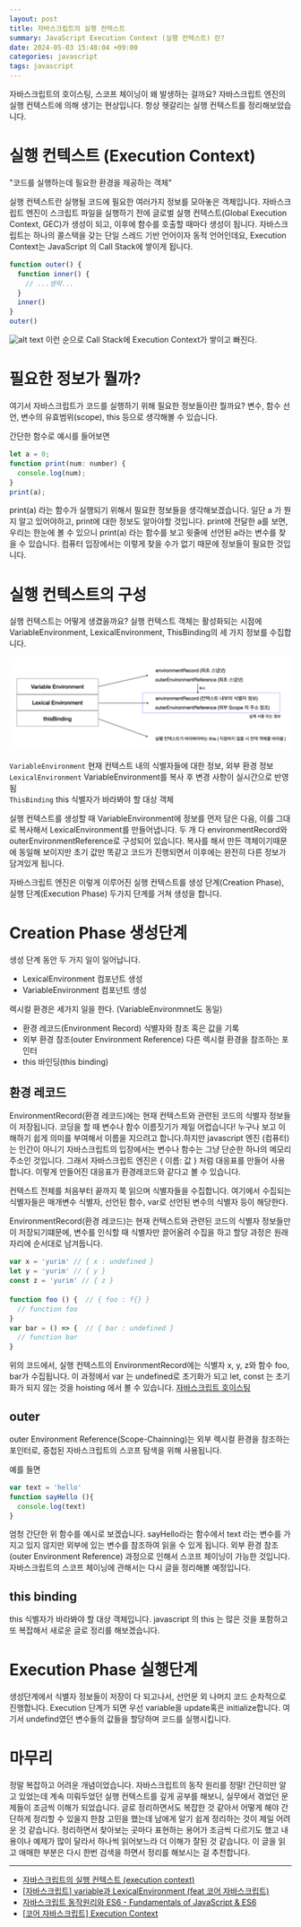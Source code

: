 ```yaml
---
layout: post
title: 자바스크립트의 실행 컨텍스트
summary: JavaScript Execution Context (실행 컨텍스트) 란?
date: 2024-05-03 15:48:04 +09:00
categories: javascript
tags: javascript
---
```


자바스크립트의 호이스팅, 스코프 체이닝이 왜 발생하는 걸까요? 자바스크립트 엔진의 실행 컨텍스트에 의해 생기는 현상입니다. 항상 헷갈리는 실행 컨텍스트를 정리해보았습니다.

# 실행 컨텍스트 (Execution Context)

"코드를 실행하는데 필요한 환경을 제공하는 객체"

실행 컨텍스트란 실행될 코드에 필요한 여러가지 정보를 모아놓은 객체입니다. 자바스크립트 엔진이 스크립트 파일을 실행하기 전에 <span class="h-yellow">글로벌 실행 컨텍스트(Global Execution Context, GEC)</span>가 생성이 되고, 이후에 함수를 호출할 때마다 생성이 됩니다.
자바스크립트는 하나의 콜스택을 갖는 단일 스레드 기반 언어이자 동적 언어인데요, Execution Context는 JavaScript 의 <span class="h-yellow">Call Stack</span>에 쌓이게 됩니다.

```javascript
function outer() {
  function inner() {
    // ...생략...
  }
  inner()
}
outer()
```
![alt text](https://velog.velcdn.com/images/hameee/post/c03345a2-8a87-4ea3-acb6-2ddbc2e242ff/image.png)
이런 순으로 Call Stack에 Execution Context가 쌓이고 빠진다.


# 필요한 정보가 뭘까?

여기서 자바스크립트가 코드를 실행하기 위해 필요한 정보들이란 뭘까요? 변수, 함수 선언, 변수의 유효범위(scope), this 등으로 생각해볼 수 있습니다.


간단한 함수로 예시를 들어보면
```javascript
let a = 0;
function print(num: number) {
  console.log(num);
}
print(a); 
```
print(a) 라는 함수가 실행되기 위해서 필요한 정보들을 생각해보겠습니다. 
일단 a 가 뭔지 알고 있어야하고, print에 대한 정보도 알아야할 것입니다. print에 전달한 a를 보면, 우리는 한눈에 볼 수 있으니 print(a) 라는 함수를 보고 윗줄에 선언된 a라는 변수를 찾을 수 있습니다. 컴퓨터 입장에서는 이렇게 찾을 수가 없기 때문에 정보들이 필요한 것입니다.



# 실행 컨텍스트의 구성

실행 컨텍스트는 어떻게 생겼을까요? 실행 컨텍스트 객체는 활성화되는 시점에 VariableEnvironment, LexicalEnvironment, ThisBinding의 세 가지 정보를 수집합니다.


![실행 컨텍스트의 구성](/assets/images/2024-05-03/01.png)

<code>VariableEnvironment</code> 현재 컨텍스트 내의 식별자들에 대한 정보, 외부 환경 정보<br/>
<code>LexicalEnvironment</code> VariableEnvironment를 복사 후 변경 사항이 실시간으로 반영됨<br/>
<code>ThisBinding</code> this 식별자가 바라봐야 할 대상 객체

실행 컨텍스트를 생성할 때 VariableEnvironment에 정보를 먼저 담은 다음, 이를 그대로 복사해서 LexicalEnvironment를 만들어냅니다. 두 개 다 environmentRecord와 outerEnvironmentReference로 구성되어 있습니다. 복사를 해서 만든 객체이기때문에 동일해 보이지만 초기 값만 똑같고 코드가 진행되면서 이후에는 완전히 다른 정보가 담겨있게 됩니다.

자바스크립트 엔진은 이렇게 이루어진 실행 컨텍스트를 생성 단계(Creation Phase), 실행 단계(Execution Phase) 두가지 단계를 거쳐 생성을 합니다.

# Creation Phase 생성단계

생성 단계 동안 두 가지 일이 일어납니다.
- LexicalEnvironment 컴포넌트 생성
- VariableEnvironment 컴포넌트 생성 <br>

렉시컬 환경은 세가지 일을 한다. (VariableEnvironmnet도 동일)

- 환경 레코드(Environment Record) 식별자와 참조 혹은 값을 기록
- 외부 환경 참조(outer Environment Reference) 다른 렉시컬 환경을 참조하는 포인터
- this 바인딩(this binding)

## 환경 레코드

EnvironmentRecord(환경 레코드)에는 현재 컨텍스트와 관련된 코드의 식별자 정보들이 저장됩니다.
코딩을 할 때 변수나 함수 이름짓기가 제일 어렵습니다! 누구나 보고 이해하기 쉽게 의미를 부여해서 이름을 지으려고 합니다.하지만 javascript 엔진 (컴퓨터)는 인간이 아니기 자바스크립트의 입장에서는 변수나 함수는 그냥 단순한 하나의 메모리 주소인 것입니다. 그래서 자바스크립트 엔진은 { 이름: 값 } 처럼 대응표를 만들어 사용합니다. 이렇게 만들어진 대응표가 환경레코드와 같다고 볼 수 있습니다.

컨텍스트 전체를 처음부터 끝까지 쭉 읽으며 식별자들을 수집합니다. 여기에서 수집되는 식별자들은 매개변수 식별자, 선언된 함수, var로 선언된 변수의 식별자 등이 해당한다.

EnvironmentRecord(환경 레코드)는 현재 컨텍스트와 관련된 코드의 식별자 정보들만이 저장되기떄문에, 변수를 인식할 때 식별자만 끌어올려 수집을 하고 할당 과정은 원래 자리에 순서대로 남겨둡니다.

```javascript
var x = 'yurim' // { x : undefined }
let y = 'yurim' // { y }
const z = 'yurim' // { z }

function foo () {  // { foo : f{} }
  // function foo
}
var bar = () => {  // { bar : undefined }
  // function bar
}
```
위의 코드에서, 실행 컨텍스트의 EnvironmentRecord에는 식별자 x, y, z와 함수 foo, bar가 수집됩니다.
이 과정에서 var 는 undefined로 초기화가 되고 let, const 는 초기화가 되지 않는 것을 hoisting 에서 볼 수 있습니다. [자바스크립트 호이스팅]({{base_path}}/javascript/javascript-hoisting/)


## outer
outer Environment Reference(Scope-Chainning)는 외부 렉시컬 환경을 참조하는 포인터로, 중첩된 자바스크립트의 스코프 탐색을 위해 사용됩니다.

예를 들면
```javascript 
var text = 'hello'
function sayHello (){
  console.log(text)
}
```
엄청 간단한 위 함수를 예시로 보겠습니다. sayHello라는 함수에서 text 라는 변수를 가지고 있지 않지만 외부에 있는 변수를 참조하여 읽을 수 있게 됩니다. 외부 환경 참조(outer Environment Reference) 과정으로 인해서 스코프 체이닝이 가능한 것입니다. 자바스크립트의 스코프 체이닝에 관해서는 다시 글을 정리해볼 예정입니다.

## this binding

this 식별자가 바라봐야 할 대상 객체입니다. javascript 의 this 는 많은 것을 포함하고 또 복잡해서 새로운 글로 정리를 해보겠습니다.


# Execution Phase 실행단계
생성단계에서 식별자 정보들이 저장이 다 되고나서, 선언문 외 나머지 코드 순차적으로 진행합니다. Execution 단계가 되면 우선 variable을 update혹은 initialize합니다. 여기서 undefind였던 변수들의 값들을 할당하며 코드를 실행시킵니다.


# 마무리
정말 복잡하고 어려운 개념이었습니다. 자바스크립트의 동작 원리를 정말! 간단히만 알고 있었는데 계속 미뤄두었던 실행 컨텍스트를 깊게 공부를 해보니, 실무에서 겪었던 문제들이 조금씩 이해가 되었습니다. 글로 정리하면서도 복잡한 것 같아서 어떻게 해야 간단하게 정리할 수 있을지 한참 고민을 했는데 남에게 알기 쉽게 정리하는 것이 제일 어려운 것 같습니다. 정리하면서 찾아보는 곳마다 표현하는 용어가 조금씩 다르기도 했고 내용이나 예제가 많이 달라서 하나씩 읽어보느라 더 이해가 잘된 것 같습니다. 이 글을 읽고 애매한 부분은 다시 한번 검색을 하면서 정리를 해보시는 걸 추천합니다.


---
- [자바스크립트의 실행 컨텍스트 (execution context)](https://velog.io/@ggong/%EC%9E%90%EB%B0%94%EC%8A%A4%ED%81%AC%EB%A6%BD%ED%8A%B8%EC%9D%98-%EC%8B%A4%ED%96%89-%EC%BB%A8%ED%85%8D%EC%8A%A4%ED%8A%B8-execution-context)
- [[자바스크립트] variable과 LexicalEnvironment (feat 코어 자바스크립트)](https://overcome-the-limits.tistory.com/m/331)
- [자바스크립트 동작원리와 ES6 - Fundamentals of JavaScript & ES6](https://brewagebear.github.io/fundamentals-of-javascript/#step-13-%EC%9E%90%EB%B0%94%EC%8A%A4%ED%81%AC%EB%A6%BD%ED%8A%B8-%EC%8B%A4%ED%96%89%EC%BB%A8%ED%85%8D%EC%8A%A4%ED%8A%B8javascript-execution-context)
- [[코어 자바스크립트] Execution Context](https://velog.io/@hameee/%EC%BD%94%EC%96%B4-%EC%9E%90%EB%B0%94%EC%8A%A4%ED%81%AC%EB%A6%BD%ED%8A%B8-Execution-Context)